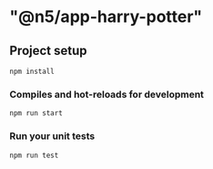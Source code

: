 # "@n5/app-harry-potter"

## Project setup

```
npm install
```

### Compiles and hot-reloads for development

```
npm run start
```

### Run your unit tests

```
npm run test
```
